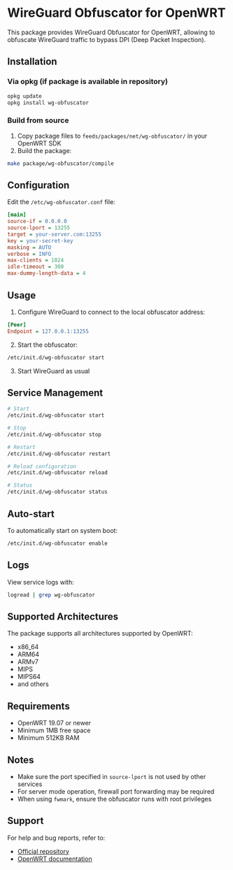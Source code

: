 # WireGuard Obfuscator for OpenWRT

This package provides WireGuard Obfuscator for OpenWRT, allowing to obfuscate WireGuard traffic to bypass DPI (Deep Packet Inspection).

## Installation

### Via opkg (if package is available in repository)
```bash
opkg update
opkg install wg-obfuscator
```

### Build from source

1. Copy package files to `feeds/packages/net/wg-obfuscator/` in your OpenWRT SDK
2. Build the package:
```bash
make package/wg-obfuscator/compile
```

## Configuration

Edit the `/etc/wg-obfuscator.conf` file:

```ini
[main]
source-if = 0.0.0.0
source-lport = 13255
target = your-server.com:13255
key = your-secret-key
masking = AUTO
verbose = INFO
max-clients = 1024
idle-timeout = 300
max-dummy-length-data = 4
```

## Usage

1. Configure WireGuard to connect to the local obfuscator address:
```ini
[Peer]
Endpoint = 127.0.0.1:13255
```

2. Start the obfuscator:
```bash
/etc/init.d/wg-obfuscator start
```

3. Start WireGuard as usual

## Service Management

```bash
# Start
/etc/init.d/wg-obfuscator start

# Stop
/etc/init.d/wg-obfuscator stop

# Restart
/etc/init.d/wg-obfuscator restart

# Reload configuration
/etc/init.d/wg-obfuscator reload

# Status
/etc/init.d/wg-obfuscator status
```

## Auto-start

To automatically start on system boot:
```bash
/etc/init.d/wg-obfuscator enable
```

## Logs

View service logs with:
```bash
logread | grep wg-obfuscator
```

## Supported Architectures

The package supports all architectures supported by OpenWRT:
- x86_64
- ARM64
- ARMv7
- MIPS
- MIPS64
- and others

## Requirements

- OpenWRT 19.07 or newer
- Minimum 1MB free space
- Minimum 512KB RAM

## Notes

- Make sure the port specified in `source-lport` is not used by other services
- For server mode operation, firewall port forwarding may be required
- When using `fwmark`, ensure the obfuscator runs with root privileges

## Support

For help and bug reports, refer to:
- [Official repository](https://github.com/ClusterM/wg-obfuscator)
- [OpenWRT documentation](https://openwrt.org/docs)